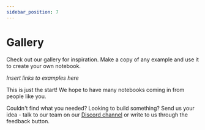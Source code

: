 ```yaml
---
sidebar_position: 7
---
```


# Gallery

Check out our gallery for inspiration. Make a copy of any example and use it to create your own notebook.

_Insert links to examples here_

This is just the start! We hope to have many notebooks coming in from people like you.

Couldn't find what you needed? Looking to build something?
Send us your idea - talk to our team on our [Discord channel](https://discord.com/invite/HwDMqwbGmc) or write to us through the feedback button.
